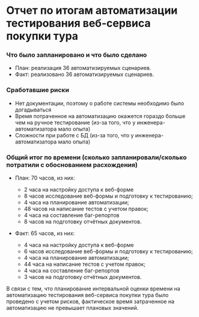 # Отчет по итогам автоматизации тестирования веб-сервиса покупки тура

### Что было запланировано и что было сделано

* План: реализация 36 автоматизируемых сценариев.
* Факт: реализовано 36 автоматизируемых сценариев.

### Сработавшие риски

* Нет документации, поэтому о работе системы необходимо было догадываться
* Время потраченное на автоматизацию окажется гораздо больше чем на ручное тестирование (из-за того, что у инженера-автоматизатора мало опыта)
* Сложности при работе с БД (из-за того, что у инженера-автоматизатора мало опыта)

### Общий итог по времени (сколько запланировали/сколько потратили с обоснованием расхождения)

* План: 70 часов, из них:
    * 2 часа на настройку доступа к веб-форме
    * 8 часов исследование веб-формы и подготовку к тестированию;
    * 4 часа на планирование автоматизации;
    * 48 часов на написание тестов с учетом правок;
    * 4 часа на составление баг-репортов
    * 8 часов на подготовку отчётных документов.
    
* Факт: 65 часов, из них:
    * 4 часа на настройку доступа к веб-форме
    * 6 часов исследование веб-формы и подготовку к тестированию;
    * 4 часа на планирование автоматизации;
    * 44 часа на написание тестов с учетом правок;
    * 4 часа на составление баг-репортов
    * 3 часов на подготовку отчётных документов.
    
В связи с тем, что планирование интервальной оценки времени на автоматизацию тестирования веб-сервиса покупки тура было проведено с учетом рисков, фактическое время затраченное на автоматизацию не превышает плановых значений.
